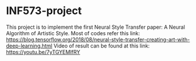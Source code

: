 # INF573-project
This project is to implement the first Neural Style Transfer paper: A Neural Algorithm of Artistic Style.
Most of codes refer this link: https://blog.tensorflow.org/2018/08/neural-style-transfer-creating-art-with-deep-learning.html
Video of result can be found at this link: https://youtu.be/7yTGYEMIfRY
